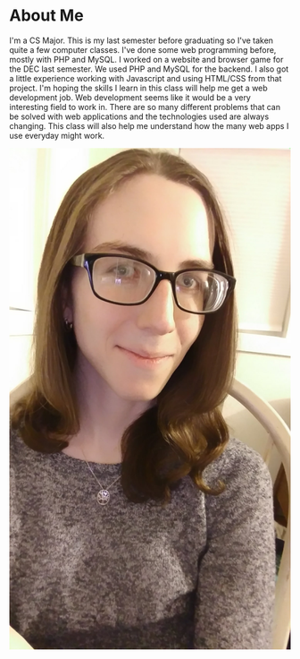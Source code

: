 # About Me

I'm a CS Major. This is my last semester before graduating so I've taken quite a few computer classes. I've done some web programming before, mostly with PHP and MySQL. I worked on a website and browser game for the DEC last semester. We used PHP and MySQL for the backend. I also got a little experience working with Javascript and using HTML/CSS from that project. 
I'm hoping the skills I learn in this class will help me get a web development job. Web development seems like it would be a very interesting field to work in. There are so many different problems that can be solved with web applications and the technologies used are always changing. This class will also help me understand how the many web apps I use everyday might work. 

![Picture of Me](IMAG0272.jpg)
